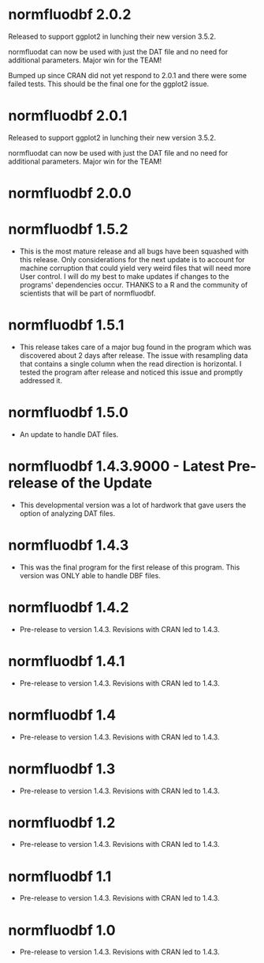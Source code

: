 # normfluodbf 2.0.2

Released to support ggplot2 in lunching their new version 3.5.2.

normfluodat can now be used with just the DAT file and no need for additional parameters. Major win for the TEAM!

Bumped up since CRAN did not yet respond to 2.0.1 and there were some failed tests. This should be the final one for the ggplot2 issue.

# normfluodbf 2.0.1

Released to support ggplot2 in lunching their new version 3.5.2.

normfluodat can now be used with just the DAT file and no need for additional parameters. Major win for the TEAM!

# normfluodbf 2.0.0

# normfluodbf 1.5.2

- This is the most mature release and all bugs have been squashed with this release. Only considerations for the next update is to account for machine corruption that could yield very weird files that will need more User control. I will do my best to make updates if changes to the programs' dependencies occur. THANKS to a R and the community of scientists that will be part of normfluodbf.

# normfluodbf 1.5.1

- This release takes care of a major bug found in the program which was discovered about 2 days after release. The issue with resampling data that contains a single column when the read direction is horizontal. I tested the program after release and noticed this issue and promptly addressed it.

# normfluodbf 1.5.0

- An update to handle DAT files.

# normfluodbf 1.4.3.9000 - Latest Pre-release of the Update

- This developmental version was a lot of hardwork that gave users the option of analyzing DAT files.

# normfluodbf 1.4.3

- This was the final program for the first release of this program. This version was ONLY able to handle DBF files. 

# normfluodbf 1.4.2

- Pre-release to version 1.4.3. Revisions with CRAN led to 1.4.3.

# normfluodbf 1.4.1

- Pre-release to version 1.4.3. Revisions with CRAN led to 1.4.3.

# normfluodbf 1.4

- Pre-release to version 1.4.3. Revisions with CRAN led to 1.4.3.

# normfluodbf 1.3

- Pre-release to version 1.4.3. Revisions with CRAN led to 1.4.3.

# normfluodbf 1.2

- Pre-release to version 1.4.3. Revisions with CRAN led to 1.4.3.

# normfluodbf 1.1

- Pre-release to version 1.4.3. Revisions with CRAN led to 1.4.3.

# normfluodbf 1.0

- Pre-release to version 1.4.3. Revisions with CRAN led to 1.4.3.

